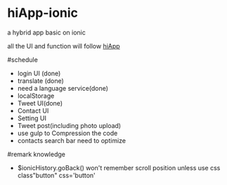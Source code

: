 # hiApp-ionic
a hybrid app basic on ionic

all the UI and function will follow [hiApp](http://hi.dearb.me/)

#schedule

- login UI (done)
- translate (done)
- need a language service(done)
- localStorage
- Tweet UI(done)
- Contact UI
- Setting UI
- Tweet post(including photo upload)
- use gulp to Compression the code
- contacts search bar need to optimize

#remark knowledge
- $ionicHistory.goBack() won't remember scroll position unless use css class"button" css='button'


